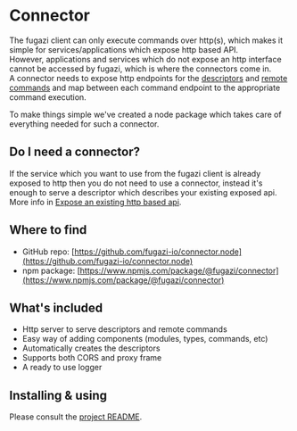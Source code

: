 # Connector

The fugazi client can only execute commands over http(s), which makes it simple for services/applications 
which expose http based API.  
However, applications and services which do not expose an http interface cannot be accessed by fugazi, which is where
the connectors come in.  
A connector needs to expose http endpoints for the [descriptors](../#descriptors ":target=_self") and 
[remote commands](../#components?id=commands ":target=_self") and map between each command endpoint to the appropriate command execution.  

To make things simple we've created a node package which takes care of everything needed for such a connector.  

## Do I need a connector?
If the service which you want to use from the fugazi client is already exposed to http then you do not need to use a 
connector, instead it's enough to serve a descriptor which describes your existing exposed api.  
More info in [Expose an existing http based api](../#exposeService ":target=_self").

## Where to find
 - GitHub repo: [https://github.com/fugazi-io/connector.node](https://github.com/fugazi-io/connector.node)
 - npm package: [https://www.npmjs.com/package/@fugazi/connector](https://www.npmjs.com/package/@fugazi/connector)

## What's included
 - Http server to serve descriptors and remote commands
 - Easy way of adding components (modules, types, commands, etc)
 - Automatically creates the descriptors
 - Supports both CORS and proxy frame
 - A ready to use logger

## Installing & using
Please consult the [project README](ttps://github.com/fugazi-io/connector.node).

